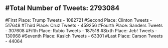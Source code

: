 #Total Number of Tweets: 2793084 
---
#First Place: Trump Tweets - 1082721
#Second Place: Clinton Tweets - 517648
#Third Place: Cruz Tweets - 459256
#Fourth Place: Sanders Tweets - 307608
#Fifth Place: Rubio Tweets - 187518
#Sixth Place: Jeb! Tweets - 130968
#Seventh Place: Kasich Tweets - 63301
#Last Place: Carson Tweets - 44064
